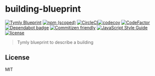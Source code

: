 # building-blueprint
[![Tymly Blueprint](https://img.shields.io/badge/tymly-blueprint-blue.svg)](https://tymly.io/)
[![npm (scoped)](https://img.shields.io/npm/v/@wmfs/building-blueprint.svg)](https://www.npmjs.com/package/@wmfs/building-blueprint)
[![CircleCI](https://circleci.com/gh/wmfs/building-blueprint.svg?style=svg)](https://circleci.com/gh/wmfs/building-blueprint)[![codecov](https://codecov.io/gh/wmfs/building-blueprint/branch/master/graph/badge.svg)](https://codecov.io/gh/wmfs/building-blueprint)
[![CodeFactor](https://www.codefactor.io/repository/github/wmfs/building-blueprint/badge)](https://www.codefactor.io/repository/github/wmfs/building-blueprint)
[![Dependabot badge](https://img.shields.io/badge/Dependabot-active-brightgreen.svg)](https://dependabot.com/)
[![Commitizen friendly](https://img.shields.io/badge/commitizen-friendly-brightgreen.svg)](http://commitizen.github.io/cz-cli/)
[![JavaScript Style Guide](https://img.shields.io/badge/code_style-standard-brightgreen.svg)](https://standardjs.com)
[![license](https://img.shields.io/github/license/mashape/apistatus.svg)](https://github.com/wmfs/tymly/blob/master/packages/pg-concat/LICENSE)


> Tymly blueprint to describe a building

## <a name="license"></a>License

MIT
